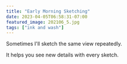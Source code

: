 ```yaml
---
title: "Early Morning Sketching"
date: 2023-04-05T06:58:31-07:00
featured_image: 202106_5.jpg 
tags: ["ink and wash"]
---
```

Sometimes I'll sketch the same view repeatedly.

It helps you see new details with every sketch.